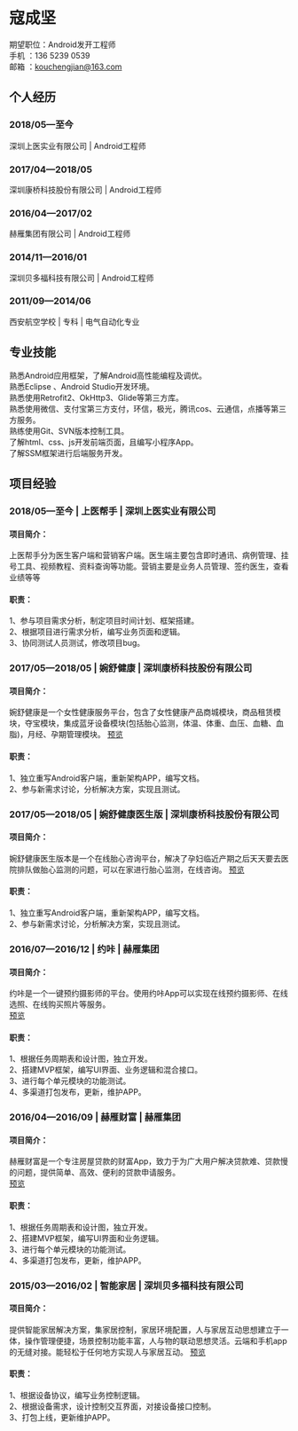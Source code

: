 <!--
<center>
<img src="https://raw.githubusercontent.com/KouChengjian/kouchengjian.github.io/master/styles/images/WechatIMG3.jpeg" width=120 height=150 /><br/>
# 寇成坚
### 求职目标：Android工程师
</center> -->

# 寇成坚
期望职位：Android发开工程师 <br/>
手机 ：136 5239 0539 <br/>
邮箱 ：kouchengjian@163.com <br/>

## 个人经历
### 2018/05—至今
深圳上医实业有限公司 | Android工程师<br/>

<!--负责公司Android项目任务分配，协调跟进项目进度。讨论业务需求，决定方案。-->

### 2017/04—2018/05
深圳康桥科技股份有限公司 | Android工程师<br/>

<!--负责公司婉舒健康Android端重新架构，整理Android代资源，优化稳定性，以其负责婉舒健康医生端、婉舒健康pad版开发，负责婉舒健康小程序开发和共同开发婉舒精灵小程序。-->

### 2016/04—2017/02
赫雁集团有限公司 | Android工程师<br/>

<!--负责财富平台和约咔两个Android端的视觉效果对接和交互效果对接，编写开发文档，测试后台接口，编写单元测试以及Bug修复、产品上线、叠加、版本迭代。-->

### 2014/11—2016/01
深圳贝多福科技有限公司 | Android工程师<br/>

<!--负责维护Android客户端，对接硬件组开放文档，根具需求添加新模块，测试对接硬件设备。-->

### 2011/09—2014/06		
西安航空学校 | 专科 | 电气自动化专业

## 专业技能
熟悉Android应用框架，了解Android高性能编程及调优。<br/>
熟悉Eclipse 、Android Studio开发环境。<br/>
熟悉使用Retrofit2、OkHttp3、Glide等第三方库。<br/>
熟悉使用微信、支付宝第三方支付，环信，极光，腾讯cos、云通信，点播等第三方服务。<br/>
熟练使用Git、SVN版本控制工具。<br/>
了解html、css、js开发前端页面，且编写小程序App。<br/>
了解SSM框架进行后端服务开发。<br/>


## 项目经验
### 2018/05—至今 | 上医帮手 | 深圳上医实业有限公司
#### 项目简介：
上医帮手分为医生客户端和营销客户端。医生端主要包含即时通讯、病例管理、挂号工具、视频教程、资料查询等功能。营销主要是业务人员管理、签约医生，查看业绩等等
#### 职责：
1、参与项目需求分析，制定项目时间计划、框架搭建。<br/>
2、根据项目进行需求分析，编写业务页面和逻辑。<br/>
3、协同测试人员测试，修改项目bug。<br/>

### 2017/05—2018/05 | 婉舒健康 | 深圳康桥科技股份有限公司
#### 项目简介：
婉舒健康是一个女性健康服务平台，包含了女性健康产品商城模块，商品租赁模块，夺宝模块，集成蓝牙设备模块(包括胎心监测，体温、体重、血压、血糖、血脂)，月经、孕期管理模块。
[预览](http://sj.qq.com/myapp/detail.htm?apkName=com.kangqiao)
#### 职责：
1、独立重写Android客户端，重新架构APP，编写文档。<br/>
2、参与新需求讨论，分析解决方案，实现且测试。<br/>

### 2017/05—2018/05 | 婉舒健康医生版 | 深圳康桥科技股份有限公司
#### 项目简介：
婉舒健康医生版本是一个在线胎心咨询平台，解决了孕妇临近产期之后天天要去医院排队做胎心监测的问题，可以在家进行胎心监测，在线咨询。
[预览](http://sj.qq.com/myapp/detail.htm?apkName=com.kq.kqbloodfat)
#### 职责：
1、独立重写Android客户端，重新架构APP，编写文档。<br/>
2、参与新需求讨论，分析解决方案，实现且测试。<br/>

### 2016/07—2016/12 | 约咔 | 赫雁集团
#### 项目简介：
约咔是一个一键预约摄影师的平台。使用约咔App可以实现在线预约摄影师、在线选照、在线购买照片等服务。<br/>
[预览](http://ykwx.51yueka.com/home)
#### 职责：
1、根据任务周期表和设计图，独立开发。<br/>
2、搭建MVP框架，编写UI界面、业务逻辑和混合接口。<br/>
3、进行每个单元模块的功能测试。<br/>
4、多渠道打包发布，更新，维护APP。

### 2016/04—2016/09 | 赫雁财富 | 赫雁集团
#### 项目简介：
赫雁财富是一个专注房屋贷款的财富App，致力于为广大用户解决贷款难、贷款慢的问题，提供简单、高效、便利的贷款申请服务。<br/>
[预览](http://dwz.cn/56nodU)
#### 职责：
1、根据任务周期表和设计图，独立开发。<br/>
2、搭建MVP框架，编写UI界面和业务逻辑。<br/>
3、进行每个单元模块的功能测试。<br/>
4、多渠道打包发布，更新，维护APP。

### 2015/03—2016/02 | 智能家居 | 深圳贝多福科技有限公司
#### 项目简介：
提供智能家居解决方案，集家居控制，家居环境配置，人与家居互动思想建立于一体，操作管理便捷，场景控制功能丰富，人与物的联动思想灵活。云端和手机app的无缝对接。能轻松于任何地方实现人与家居互动。
[预览](http://android.myapp.com/myapp/detail.htm?apkName=com.bestFu.activity)
#### 职责：
1、根据设备协议，编写业务控制逻辑。<br/>
2、根据设备需求，设计控制交互界面，对接设备接口控制。<br/>
3、打包上线，更新维护APP。<br/>


<!--### 2014/12—2017/12 | 漫友之家 | 个人项目
#### 项目简介：
检索acg，整合各大完整的资源，给用户提供资源清单。（包含前端、后端、Android）
[预览](http://zhushou.360.cn/detail/index/soft_id/2479387)
[GitHub](https://github.com/KouChengjian/acg12-android)
#### 职责：
1、设计数据库，存储各大网站搜索、抓取的数据。<br/>
2、设计程序，使用spring + spring MVC + mybatic + ehcache等框架。<br/>-->




